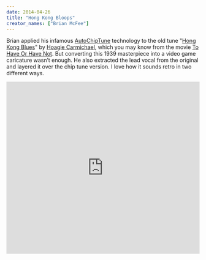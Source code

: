 ```yaml
---
date: 2014-04-26
title: "Hong Kong Bloops"
creator_names: ["Brian McFee"]
---
```


Brian applied his infamous [AutoChipTune](http://evolver.fm/2012/11/15/listen-what-if-lady-gaga-and-wham-made-chiptunes/) technology to the old tune "[Hong Kong Blues](https://www.youtube.com/watch?v=PmKQOxB6lpI&feature=youtu.be)" by [Hoagie Carmichael](https://en.wikipedia.org/wiki/Hoagy_Carmichael), which you may know from the movie [To Have Or Have Not]((https://www.youtube.com/watch?v=SUn4DOGiY_A)). But converting this 1939 masterpiece into a video game caricature wasn’t enough. He also extracted the lead vocal from the original and layered it over the chip tune version. I love how it sounds retro in two different ways.

<iframe width="100%" height="450" scrolling="no" frameborder="no" src="https://w.soundcloud.com/player/?url=https%3A//api.soundcloud.com/tracks/146650364&amp;auto_play=false&amp;hide_related=false&amp;show_comments=true&amp;show_user=true&amp;show_reposts=false&amp;visual=true"></iframe>